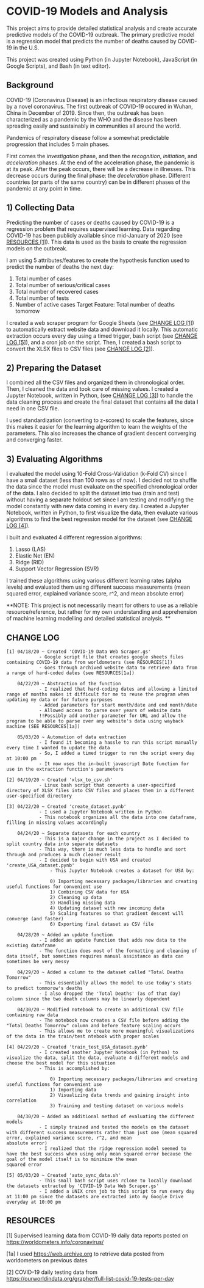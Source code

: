 # COVID-19 Models and Analysis
This project aims to provide detailed statistical analysis and create accurate predictive models of the COVID-19 outbreak. The primary predictive model is a regression model that predicts the number of deaths caused by COVID-19 in the U.S. 

This project was created using Python (in Jupyter Notebook), JavaScript (in Google Scripts), and Bash (in text editor).

## Background
COVID-19 (Coronavirus Disease) is an infectious respiratory disease caused by a novel coronavirus. The first outbreak of COVID-19 occured in Wuhan, China in December of 2019. Since then, the outbreak has been characterized as a pandemic by the WHO and the disease has been spreading easily and sustainably in communities all around the world. 

Pandemics of respiratory disease follow a somewhat predictable progression that includes 5 main phases. 

First comes the *investigation* phase, and then the *recognition*, *initiation*, and *acceleration* phases. At the end of the acceleration phase, the pandemic is at its peak. After the peak occurs, there will be a decrease in illnesses. This decrease occurs during the final phase: the *deceleration* phase. Different countries (or parts of the same country) can be in different phases of the pandemic at any point in time.

## 1) Collecting Data
Predicting the number of cases or deaths caused by COVID-19 is a regression problem that requires supervised learning. Data regarding COVID-19 has been publicly available since mid-January of 2020 (see [RESOURCES \[1\]](#resources)). This data is used as the basis to create the regression models on the outbreak. 

I am using 5 attributes/features to create the hypothesis function used to predict the number of deaths the next day:
  1. Total number of cases
  2. Total number of serious/critical cases
  3. Total number of recovered cases
  4. Total number of tests
  5. Number of active cases
  Target Feature: Total number of deaths tomorrow
  
I created a web scraper program for Google Sheets (see [CHANGE LOG \[1\]](#change-log)) to automatically extract website data and download it locally. This automatic extraction occurs every day using a timed trigger, bash script (see [CHANGE LOG \[5\]](#change-log)), and a cron job on the script. Then, I created a bash script to convert the XLSX files to CSV files (see [CHANGE LOG \[2\]](#change-log)).

## 2) Preparing the Dataset
I combined all the CSV files and organized them in chronological order. Then, I cleaned the data and took care of missing values. I created a Jupyter Notebook, written in Python, (see [CHANGE LOG \[3\]](#change-log)) to handle the data cleaning process and create the final dataset that contains all the data I need in one CSV file. 

I used standardization (converting to z-scores) to scale the features, since this makes it easier for the learning algorithm to learn the weights of the parameters. This also increases the chance of gradient descent converging and converging faster.

## 3) Evaluating Algorithms
I evaluated the model using 10-Fold Cross-Validation (k-Fold CV) since I have a small dataset (less than 100 rows as of now). I decided not to shuffle the data since the model must evaluate on the specified chronological order of the data. I also decided to split the dataset into two (train and test) without having a separate holdout set since I am testing and modifying the model constantly with new data coming in every day. I created a Jupyter Notebook, written in Python, to first visualize the data, then evaluate various algorithms to find the best regression model for the dataset (see [CHANGE LOG \[4\]](#change-log)).

I built and evaluated 4 different regression algorithms:
  1. Lasso (LAS)
  2. Elastic Net (EN)
  3. Ridge (RID)
  4. Support Vector Regression (SVR)
  
I trained these algorithms using various different learning rates (alpha levels) and evaluated them using different success measurements (mean squared error, explained variance score, r^2, and mean absolute error)

**NOTE: This project is not necessarily meant for others to use as a reliable resource/reference, but rather for my own understanding and apprehension of machine learning modelling and detailed statistical analysis. **

## CHANGE LOG
	[1] 04/18/20 ~ Created 'COVID-19 Data Web Scraper.gs'
				- Google script file that creates google sheets files containing COVID-19 data from worldometers (see RESOURCES[1])
				- Goes through archived website data to retrieve data from a range of hard-coded dates (see RESOURCES[1a])

	    04/22/20 ~ Abstraction of the function
				- I realized that hard-coding dates and allowing a limited range of months makes it difficult for me to reuse the program when updating my data or for future purposes
				- Added parameters for start month/date and end month/date
				- Allowed access to parse over years of website data
				!!Possibly add another parameter for URL and allow the program to be able to parse over any website's data using wayback machine (SEE RESOURCES[1a])

	    05/03/20 ~ Automation of data extraction
				- I found it becoming a hassle to run this script manually every time I wanted to update the data
				- So, I added a timed trigger to run the script every day at 10:00 pm
				- It now uses the in-built javascript Date function for use in the extraction function's parameters 

	[2] 04/19/20 ~ Created 'xlsx_to_csv.sh'
				- Linux bash script that converts a user-specified directory of XLSX files into CSV files and places them in a different user-specified directory

	[3] 04/22/20 ~ Created 'create_dataset.pynb'
				- I used a Jupyter Notebook written in Python
				- This notebook organizes all the data into one dataframe, filling in missing values accordingly

	    04/24/20 ~ Separate datasets for each country
				- This is a major change in the project as I decided to split country data into separate datasets
				- This way, there is much less data to handle and sort through and produces a much cleaner result
				- I decided to begin with USA and created 'create_USA_dataset.pynb'
					- This Jupyter Notebook creates a dataset for USA by:

					0) Importing necessary packages/libraries and creating useful functions for convenient use 
					1) Combining CSV data for USA
					2) Cleaning up data
					3) Handling missing data
					4) Updating dataset with new incoming data
					5) Scaling features so that gradient descent will converge (and faster)
					6) Exporting final dataset as CSV file

	    04/28/20 ~ Added an update function
				- I added an update function that adds new data to the existing dataframe
				- The function does most of the formatting and cleaning of data itself, but sometimes requires manual assistance as data can sometimes be very messy

	    04/29/20 ~ Added a column to the dataset called "Total Deaths Tomorrow"
				- This essentially allows the model to use today's stats to predict tommorow's deaths
				- I also dropped the 'Total Deaths' (as of that day) column since the two death columns may be linearly dependent

	    04/30/20 ~ Modified notebook to create an additional CSV file containing raw data
				- The notebook now creates a CSV file before adding the "Total Deaths Tomorrow" column and before feature scaling occurs
				- This allows me to create more meaningful visualizations of the data in the train/test ntebook with proper scales

	[4] 04/29/20 ~ Created 'train_test_USA_dataset.pynb'
				- I created another Jupyter Notebook (in Python) to visualize the data, split the data, evaluate 4 different models and choose the best model for this situation
				- This is accomplished by:

					0) Importing necessary packages/libraries and creating useful functions for convenient use 
					1) Importing data
					2) Visualizing data trends and gaining insight into correlation
					3) Training and testing dataset on various models

	    04/30/20 ~ Added an additional method of evaluating the different models
				- I simply trained and tested the models on the dataset with different success measurements rather than just one (mean squared error, explained variance score, r^2, and mean 					absolute error)
				- I realized that the ridge regression model seemed to have the best success when using only mean squared error because the goal of the model itself is to minimize the mean 					squared error

	[5] 05/03/20 ~ Created 'auto_sync_data.sh'
				- This small bash script uses rclone to locally download the datasets extracted by 'COVID-19 Data Web Scraper.gs'
				- I added a UNIX cron job to this script to run every day at 11:00 pm since the datasets are extracted into my Google Drive everyday at 10:00 pm

## RESOURCES
[1] Supervised learning data from COVID-19 daily data reports posted on https://worldometers.info/coronavirus/

[1a] I used https://web.archive.org to retrieve data posted from worldometers on previous dates

[2] COVID-19 daily testing data from https://ourworldindata.org/grapher/full-list-covid-19-tests-per-day
